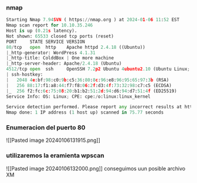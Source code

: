 ### nmap
```python
Starting Nmap 7.94SVN ( https://nmap.org ) at 2024-01-06 11:52 EST
Nmap scan report for 10.10.35.246
Host is up (0.21s latency).
Not shown: 65533 closed tcp ports (reset)
PORT     STATE SERVICE VERSION
80/tcp   open  http    Apache httpd 2.4.18 ((Ubuntu))
|_http-generator: WordPress 4.1.31
|_http-title: ColddBox | One more machine
|_http-server-header: Apache/2.4.18 (Ubuntu)
4512/tcp open  ssh     OpenSSH 7.2p2 Ubuntu 4ubuntu2.10 (Ubuntu Linux; protocol 2.0)
| ssh-hostkey: 
|   2048 4e:bf:98:c0:9b:c5:36:80:8c:96:e8:96:95:65:97:3b (RSA)
|   256 88:17:f1:a8:44:f7:f8:06:2f:d3:4f:73:32:98:c7:c5 (ECDSA)
|_  256 f2:fc:6c:75:08:20:b1:b2:51:2d:94:d6:94:d7:51:4f (ED25519)
Service Info: OS: Linux; CPE: cpe:/o:linux:linux_kernel

Service detection performed. Please report any incorrect results at https://nmap.org/submit/ .
Nmap done: 1 IP address (1 host up) scanned in 75.77 seconds
```
### Enumeracion del puerto 80
![[Pasted image 20240106131915.png]]

### utilizaremos la eramienta wpscan
![[Pasted image 20240106132000.png]]
conseguimos uun posible archivo XM